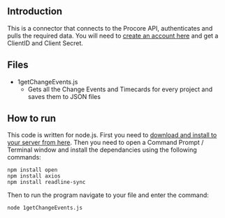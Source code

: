 ## Introduction

This is a connector that connects to the Procore API, authenticates and pulls the required data. 
You will need to [create an account here](https://developers.procore.com/) and get a ClientID and Client Secret. 

## Files

* 1getChangeEvents.js 
    * Gets all the Change Events and Timecards for every project and saves them to JSON files

## How to run

This code is written for node.js. 
First you need to [download and install to your server from here](https://nodejs.org/en/download/).
Then you need to open a Command Prompt / Terminal window and install the dependancies using the following commands:
```console
npm install open
npm install axios
npm install readline-sync
```

Then to run the program navigate to your file and enter the command: 
```console
node 1getChangeEvents.js
```